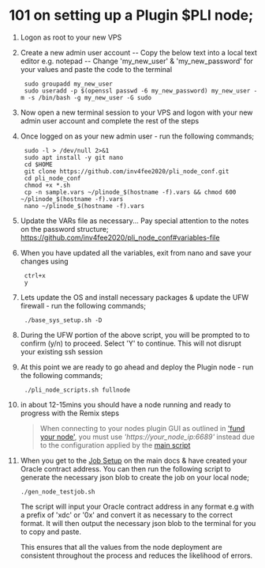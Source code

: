 # 101 on setting up a Plugin $PLI node;

1. Logon as root to your new VPS


2. Create a new admin user account
-- Copy the below text into a local text editor e.g. notepad
-- Change 'my_new_user' & 'my_new_password' for your values and paste the code to the terminal
        
        sudo groupadd my_new_user
        sudo useradd -p $(openssl passwd -6 my_new_password) my_new_user -m -s /bin/bash -g my_new_user -G sudo

3. Now open a new terminal session to your VPS and logon with your new admin user account and complete the rest of the steps


4. Once logged on as your new admin user - run the following commands;

        sudo -l > /dev/null 2>&1
        sudo apt install -y git nano        
        cd $HOME
        git clone https://github.com/inv4fee2020/pli_node_conf.git
        cd pli_node_conf
        chmod +x *.sh
        cp -n sample.vars ~/plinode_$(hostname -f).vars && chmod 600 ~/plinode_$(hostname -f).vars
        nano ~/plinode_$(hostname -f).vars


5. Update the VARs file as necessary... Pay special attention to the notes on the password structure;
        https://github.com/inv4fee2020/pli_node_conf#variables-file


6. When you have updated all the variables, exit from nano and save your changes using

        ctrl+x
        y


7. Lets update the OS and install necessary packages & update the UFW firewall - run the following commands;

        ./base_sys_setup.sh -D


8. During the UFW portion of the above script, you will be prompted to to confirm (y/n) to proceed. Select 'Y' to continue. This will not disrupt your existing ssh session


9. At this point we are ready to go ahead and deploy the Plugin node - run the following commands;

        ./pli_node_scripts.sh fullnode


10. in about 12-15mins you should have a node running and ready to progress with the Remix steps

    > When connecting to your nodes plugin GUI as outlined in ['fund your node'](https://docs.goplugin.co/plugin-installations/fund-your-node), you must use *_'https://your_node_ip:6689'_* instead due to the configuration applied by the [main script](https://github.com/inv4fee2020/pli_node_conf#main-script-actions)


11. When you get to the [Job Setup](https://docs.goplugin.co/oracle/job-setup) on the main docs & have created your Oracle contract address. You can then run the following script to generate the necessary json blob to create the job on your local node;

        ./gen_node_testjob.sh

    The script will input your Oracle contract address in any format e.g with a prefix of 'xdc' or '0x' and convert it as necessary to the correct format. It will then output the necessary json blob to the terminal for you to copy and paste. 

    This ensures that all the values from the node deployment are consistent throughout the process and reduces the likelihood of errors.